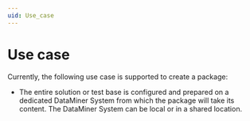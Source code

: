 ```yaml
---
uid: Use_case
---
```


# Use case

Currently, the following use case is supported to create a package:

- The entire solution or test base is configured and prepared on a dedicated DataMiner System from which the package will take its content. The DataMiner System can be local or in a shared location.
